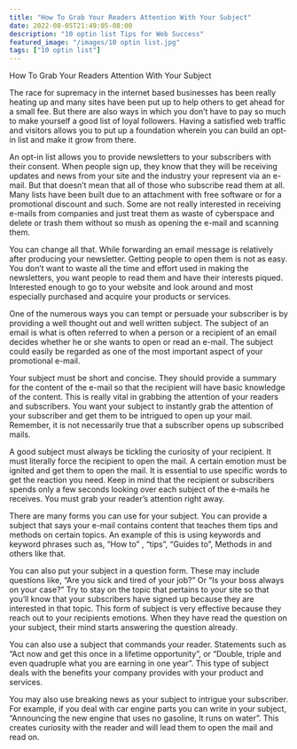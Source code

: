 ```yaml
---
title: "How To Grab Your Readers Attention With Your Subject"
date: 2022-08-05T21:49:05-08:00
description: "10 optin list Tips for Web Success"
featured_image: "/images/10 optin list.jpg"
tags: ["10 optin list"]
---
```


How To Grab Your Readers Attention With Your Subject


The race for supremacy in the internet based businesses has been really heating up and many sites have been put up to help others to get ahead for a small fee. But there are also ways in which you don’t have to pay so much to make yourself a good list of loyal followers. Having a satisfied web traffic and visitors allows you to put up a foundation wherein you can build an opt-in list and make it grow from there.

An opt-in list allows you to provide newsletters to your subscribers with their consent. When people sign up, they know that they will be receiving updates and news from your site and the industry your represent via an e-mail. But that doesn’t mean that all of those who subscribe read them at all.  Many lists have been built due to an attachment with free software or for a promotional discount and such. Some are not really interested in receiving e-mails from companies and just treat them as waste of cyberspace and delete or trash them without so mush as opening the e-mail and scanning them. 

You can change all that. While forwarding an email message is relatively after producing your newsletter. Getting people to open them is not as easy. You don’t want to waste all the time and effort used in making the newsletters, you want people to read them and have their interests piqued. Interested enough to go to your website and look around and most especially purchased and acquire your products or services.

One of the numerous ways you can tempt or persuade your subscriber is by providing a well thought out and well written subject. The subject of an email is what is often referred to when a person or a recipient of an email decides whether he or she wants to open or read an e-mail. The subject could easily be regarded as one of the most important aspect of your  promotional e-mail.

Your subject must be short and concise. They should provide a summary for the content of the e-mail so that the recipient will have basic knowledge of the content. This is really vital in grabbing the attention of your readers and subscribers. You want your subject to instantly grab the attention of your subscriber and get them to be intrigued to open up your mail. Remember, it is not necessarily true that a subscriber opens up subscribed mails. 

A good subject must always be tickling the curiosity of your recipient. It must literally force the recipient to open the mail. A certain emotion must be ignited and get them to open the mail. It is essential to use specific words to get the reaction you need. Keep in mind that the recipient or subscribers spends only a few seconds looking over each subject of the e-mails he receives. You must grab your reader’s attention right away.   

There are many forms you can use for your subject. You can provide a subject that says your e-mail contains content that teaches them tips and methods on certain topics. An example of this is using keywords and keyword phrases such as, “How to” , “tips”, “Guides to”, Methods in and others like that. 

You can also put your subject in a question form. These may include questions like, “Are you sick and tired of your job?” Or “Is your boss always on your case?” Try to stay on the topic that pertains to your site so that you’ll know that your subscribers have signed up because they are interested in that topic.  This form of subject is very effective because they reach out to your recipients emotions. When they have read the question on your subject, their mind starts answering the question already. 

You can also use a subject that commands your reader. Statements such as “Act now and get this once in a lifetime opportunity”, or “Double, triple and even quadruple what you are earning in one year”. This type of subject deals with the benefits  your company provides with your product and services. 

You may also use breaking news as your subject to intrigue your subscriber. For example, if you deal with car engine parts you can write in your subject, “Announcing the new engine that uses no gasoline, It runs on water”. This creates curiosity with the reader and will lead them to open the mail and read on.

